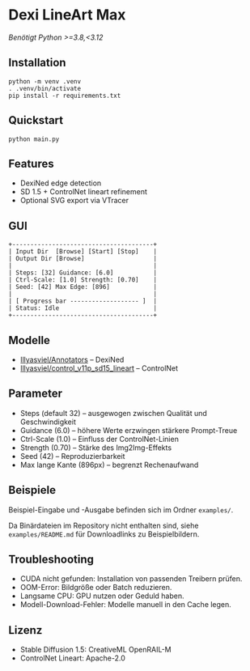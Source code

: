 # Dexi LineArt Max

*Benötigt Python >=3.8,<3.12*

## Installation
```
python -m venv .venv
. .venv/bin/activate
pip install -r requirements.txt
```

## Quickstart
```
python main.py
```

## Features
- DexiNed edge detection
- SD 1.5 + ControlNet lineart refinement
- Optional SVG export via VTracer

## GUI

```
+---------------------------------------+
| Input Dir  [Browse] [Start] [Stop]    |
| Output Dir [Browse]                   |
|                                       |
| Steps: [32] Guidance: [6.0]           |
| Ctrl-Scale: [1.0] Strength: [0.70]    |
| Seed: [42] Max Edge: [896]            |
|                                       |
| [ Progress bar ------------------- ]  |
| Status: Idle                          |
+---------------------------------------+
```

## Modelle
- [lllyasviel/Annotators](https://huggingface.co/lllyasviel/Annotators) – DexiNed
- [lllyasviel/control_v11p_sd15_lineart](https://huggingface.co/lllyasviel/control_v11p_sd15_lineart) – ControlNet

## Parameter
- Steps (default 32) – ausgewogen zwischen Qualität und Geschwindigkeit
- Guidance (6.0) – höhere Werte erzwingen stärkere Prompt-Treue
- Ctrl-Scale (1.0) – Einfluss der ControlNet-Linien
- Strength (0.70) – Stärke des Img2Img-Effekts
- Seed (42) – Reproduzierbarkeit
- Max lange Kante (896px) – begrenzt Rechenaufwand

## Beispiele
Beispiel-Eingabe und -Ausgabe befinden sich im Ordner `examples/`.

Da Binärdateien im Repository nicht enthalten sind, siehe `examples/README.md` für Downloadlinks zu Beispielbildern.

## Troubleshooting
- CUDA nicht gefunden: Installation von passenden Treibern prüfen.
- OOM-Error: Bildgröße oder Batch reduzieren.
- Langsame CPU: GPU nutzen oder Geduld haben.
- Modell-Download-Fehler: Modelle manuell in den Cache legen.

## Lizenz
- Stable Diffusion 1.5: CreativeML OpenRAIL-M
- ControlNet Lineart: Apache-2.0
